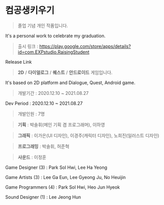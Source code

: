# 컴공생키우기

> 졸업 기념 개인 작품입니다.

It's a personal work to celebrate my graduation.

> 출시 링크 : https://play.google.com/store/apps/details?id=com.EXPstudio.RaisingStudent

Release Link


> **2D** / **다이얼로그** / **퀘스트** / **안드로이드** 게임입니다.

It's based on 2D platform and Dialogue, Quest, Android game. 




> 개발기간 : 2020.12.10 ~ 2021.08.27

Dev Period : 2020.12.10 ~ 2021.08.27




> 개발인원 : 7명

> **기획** : 박솔휘(메인 기획 겸 프로그래머), 이하영

> **그래픽** : 이가은(UI 디자인), 이경주(캐릭터 디자인), 노희진(일러스트 디자인) 

> **프로그래밍** : 박솔휘, 허준혁

> **사운드** : 이정훈




Game Designer (3) : Park Sol Hwi, Lee Ha Yeong

Game Artists (3) : Lee Ga Eun, Lee Gyeong Ju, No Heuijin

Game Programmers (4) : Park Sol Hwi, Heo Jun Hyeok

Sound Designer (1) : Lee Jeong Hun
